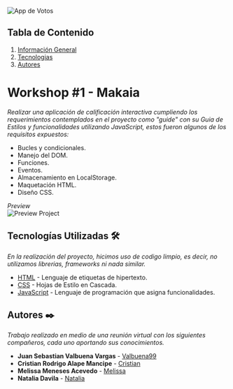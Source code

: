![App de Votos](https://i.ibb.co/10fwXB0/Workshop1.png)

## Tabla de Contenido
1. [Información General](#workshop-1---makaia)
2. [Tecnologias](#tecnologías-utilizadas-%EF%B8%8F)
3. [Autores](#autores-%EF%B8%8F)

# Workshop #1 - Makaia

_Realizar una aplicación de calificación interactiva cumpliendo los requerimientos contemplados en el proyecto como "guide" con su Guia de Estilos y funcionalidades utilizando JavaScript, estos fueron algunos de los requisitos expuestos:_

* Bucles y condicionales.  
* Manejo del DOM.  
* Funciones.  
* Eventos.  
* Almacenamiento en LocalStorage.  
* Maquetación HTML.  
* Diseño CSS. 

_Preview_  
![Preview Project](https://i.ibb.co/KxJtDgb/Workshop1-Makaia.gif)

## Tecnologías Utilizadas 🛠️

_En la realización del proyecto, hicimos uso de codigo limpio, es decir, no utilizamos librerias, frameworks ni nada similar._

* [HTML](https://developer.mozilla.org/es/docs/Web/HTML) - Lenguaje de etiquetas de hipertexto.
* [CSS](https://developer.mozilla.org/es/docs/Web/CSS) - Hojas de Estilo en Cascada.
* [JavaScript](https://developer.mozilla.org/es/docs/Web/JavaScript) - Lenguaje de programación que asigna funcionalidades.

## Autores ✒️

_Trabajo realizado en medio de una reunión virtual con los siguientes compañeros, cada uno aportando sus conocimientos._

* **Juan Sebastian Valbuena Vargas** - [Valbuena99](https://github.com/valbuena99)
* **Cristian Rodrigo Alape Mancipe** - [Cristian](#none)
* **Melissa Meneses Acevedo** - [Melissa](#none)
* **Natalia Davila** - [Natalia](#none)